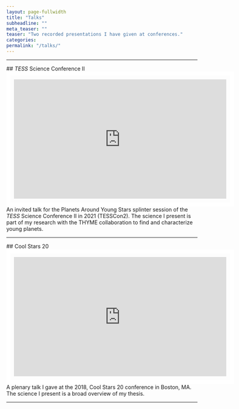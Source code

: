 ```yaml
---
layout: page-fullwidth
title: "Talks"
subheadline: ""
meta_teaser: ""
teaser: "Two recorded presentations I have given at conferences."
categories:
permalink: "/talks/"
---
```

<!--more-->
<hr>
## <em>TESS</em> Science Conference II 
<div id="video-wrap">
<iframe width="560" height="315" src="https://youtu.be/jKqEZbysFM0?t=3409" align="left" style="padding:10px;border:10px solid white;" frameborder="100" allowfullscreen></iframe></div>

An invited talk for the Planets Around Young Stars splinter session of the <em>TESS</em> Science Conference II in 2021 (TESSCon2). The science I present is part of my research with the THYME collaboration to find and characterize young planets. 

<hr>
## Cool Stars 20 
<iframe width="560" height="315" src="https://youtu.be/6xjBUIFgr4c" style="padding:10px;border:10px solid white;" align="left" frameborder="100" allowfullscreen></iframe>

A plenary talk I gave at the 2018, Cool Stars 20 conference in Boston, MA. The science I present is a broad overview of my thesis. 


<hr>



